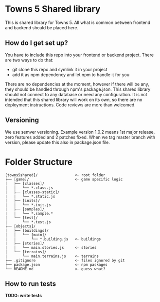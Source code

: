 # Towns 5 Shared library

This is shared library for Towns 5. All what is common between frontend and backend should be placed here. 

## How do I get set up?

You have to include this repo into your frontend or backend project. There are two ways to do that:
- git clone this repo and symlink it in your project
- add it as npm dependency and let npm to handle it for you

There are no dependencies at the moment, however if there will be any, they should be handled 
through npm's package.json. This shared library should not connect to any database or need any configuration. It is not
intended that this shared library will work on its own, so there are no deployment instructions. Code reviews are more
than welcomed.

## Versioning

We use semver versioning. Example version 1.0.2 means 1st major release, zero features added and 2 patches fixed. When 
we tag master branch with version, please update this also in package.json file.

# Folder Structure

    [towns5shared]/                 <- root folder
	├── [game]/                     <- game specific logic
	|   ├── [classes]/                 
	|   |   └── *.class.js       
	|   ├── [classes-static]/                
	|   |   └── *.static.js     	         
	|   ├── [inits]/           
	|   |   └── *.init.js       
	|   ├── [samples]/                
	|   |   └── *.sample.*     	         
	|   └── [test]/           
	|       └── *.test.js      	     
	├── [objects]/                  
	|   ├── [buildings]/             
	|   |   └── [main]/                
	|   |       └── *.building.js   <- buildings               
	|   ├── [stories]/              
	|   |   └── main.stories.js     <- stories
	|   └── [terrains]/             
	|       └── main.terrains.js    <- terrains
	├── .gitignore                  <- files ignored by git
	├── package.json                <- npm packages
	└── README.md                   <- guess what?

## How to run tests

**TODO: write tests**